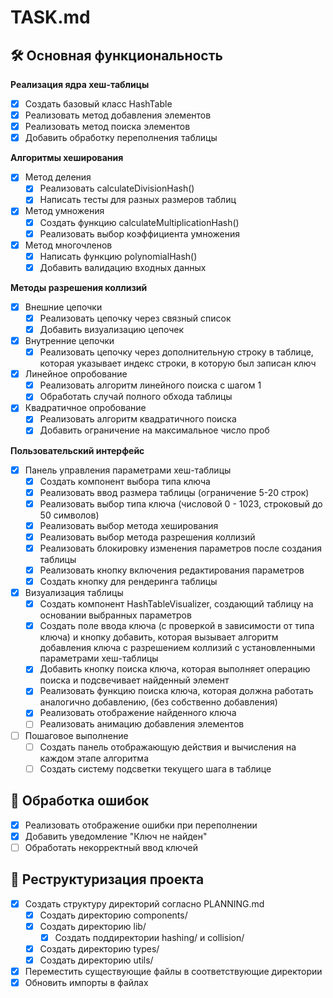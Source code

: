 # TASK.md

## 🛠 Основная функциональность

**Реализация ядра хеш-таблицы**
- [x] Создать базовый класс HashTable
- [x] Реализовать метод добавления элементов
- [x] Реализовать метод поиска элементов
- [x] Добавить обработку переполнения таблицы

**Алгоритмы хеширования**
- [x] Метод деления
  - [x] Реализовать calculateDivisionHash()
  - [x] Написать тесты для разных размеров таблиц
- [x] Метод умножения
  - [x] Создать функцию calculateMultiplicationHash()
  - [x] Реализовать выбор коэффициента умножения
- [x] Метод многочленов
  - [x] Написать функцию polynomialHash()
  - [x] Добавить валидацию входных данных

**Методы разрешения коллизий**
- [x] Внешние цепочки
  - [x] Реализовать цепочку через связный список
  - [x] Добавить визуализацию цепочек
- [x] Внутренние цепочки
  - [x] Реализовать цепочку через дополнительную строку в таблице, которая указывает индекс строки, в которую был записан ключ
- [x] Линейное опробование
  - [x] Реализовать алгоритм линейного поиска с шагом 1
  - [x] Обработать случай полного обхода таблицы
- [x] Квадратичное опробование
  - [x] Реализовать алгоритм квадратичного поиска
  - [x] Добавить ограничение на максимальное число проб

**Пользовательский интерфейс**
- [x] Панель управления параметрами хеш-таблицы
  - [x] Создать компонент выбора типа ключа
  - [x] Реализовать ввод размера таблицы (ограничение 5-20 строк)
  - [x] Реализовать выбор типа ключа (числовой 0 - 1023, строковый до 50 символов)
  - [x] Реализовать выбор метода хеширования
  - [x] Реализовать выбор метода разрешения коллизий
  - [x] Реализовать блокировку изменения параметров после создания таблицы
  - [x] Реализовать кнопку включения редактирования параметров
  - [x] Создать кнопку для рендеринга таблицы
- [x] Визуализация таблицы
  - [x] Создать компонент HashTableVisualizer, создающий таблицу на основании выбранных параметров
  - [x] Создать поле ввода ключа (с проверкой в зависимости от типа ключа) и кнопку добавить, которая вызывает алгоритм добавления ключа с разрешением коллизий с установленными параметрами хеш-таблицы
  - [x] Добавить кнопку поиска ключа, которая выполняет операцию поиска и подсвечивает найденный элемент
  - [x] Реализовать функцию поиска ключа, которая должна работать аналогично добавлению, (без собственно добавления)
  - [x] Реализовать отображение найденного ключа
  - [ ] Реализовать анимацию добавления элементов
- [ ] Пошаговое выполнение
  - [ ] Создать панель отображающую действия и вычисления на каждом этапе алгоритма
  - [ ] Создать систему подсветки текущего шага в таблице

## 🐛 Обработка ошибок
- [x] Реализовать отображение ошибки при переполнении
- [x] Добавить уведомление "Ключ не найден"
- [ ] Обработать некорректный ввод ключей

## 🔄 Реструктуризация проекта
- [x] Создать структуру директорий согласно PLANNING.md
  - [x] Создать директорию components/
  - [x] Создать директорию lib/
    - [x] Создать поддиректории hashing/ и collision/
  - [x] Создать директорию types/
  - [x] Создать директорию utils/
- [x] Переместить существующие файлы в соответствующие директории
- [x] Обновить импорты в файлах